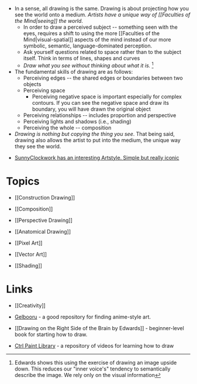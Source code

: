 * In a sense, all drawing is the same. Drawing is about projecting how you see the world onto a medium. *Artists have a unique way of [[Faculties of the Mind|seeing]] the world*.
	* In order to draw a perceived subject -- something seen with the eyes, requires a shift to using the more [[Faculties of the Mind|visual-spatial]] aspects of the mind instead of our more symbolic, semantic, language-dominated perception.
	* Ask yourself questions related to space rather than to the subject itself. Think in terms of lines, shapes and curves
	* *Draw what you see without thinking about what it is.* [^see]
* The fundamental skills of drawing are as follows:
	* Perceiving edges -- the shared edges or boundaries between two objects
	* Perceiving space 
		* Perceiving negative space is important especially for complex contours. If you can see the negative space and draw its boundary, you will have drawn the original object
	* Perceiving relationships -- includes proportion and perspective
	* Perceiving lights and shadows (i.e., shading)
	* Perceiving the whole -- composition
* *Drawing is nothing but copying the thing you see*. That being said, drawing also allows the artist to put into the medium, the unique way they see the world.

[^see]: Edwards shows this using the exercise of drawing an image upside down. This reduces our "inner voice's" tendency to semantically describe the image. We rely only on the visual information



* [SunnyClockwork has an interesting Artstyle. Simple but really iconic](https://scp-wiki.wikidot.com/sunny-s-black-and-white-art)

# Topics 
* [[Construction Drawing]]
* [[Composition]]
* [[Perspective Drawing]]
* [[Anatomical Drawing]]
* [[Pixel Art]]
* [[Vector Art]]

* [[Shading]]
# Links
* [[Creativity]]

* [Gelbooru](https://gelbooru.com) - a good repository for finding anime-style art. 
* [[Drawing on the Right Side of the Brain by Edwards]] - beginner-level book for starting how to draw.

* [Ctrl Paint Library](https://www.ctrlpaint.com/library) - a repository of videos for learning how to draw
